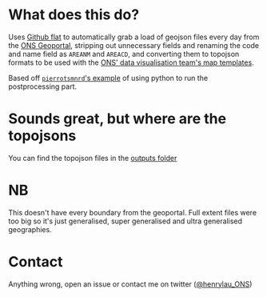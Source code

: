 # What does this do?
Uses [Github flat](https://octo.github.com/projects/flat-data) to automatically grab a load of geojson files every day from the [ONS Geoportal](https://geoportal.statistics.gov.uk/), stripping out unnecessary fields and renaming the code and name field as `AREANM` and `AREACD`, and converting them to topojson formats to be used with the [ONS' data visualisation team's map templates](https://github.com/ONSvisual/maptemplates).

Based off [`pierrotsmnrd`'s example](https://github.com/pierrotsmnrd/flat_data_py_example) of using python to run the postprocessing part. 

# Sounds great, but where are the topojsons
You can find the topojson files in the [outputs folder](https://github.com/henryjameslau/ONS-geoportal-boundaries-as-topojson/tree/main/outputs)

# NB
This doesn't have every boundary from the geoportal. Full extent files were too big so it's just generalised, super generalised and ultra generalised geographies.

# Contact
Anything wrong, open an issue or contact me on twitter ([@henrylau_ONS](https://twitter.com/henrylau_ONS))
